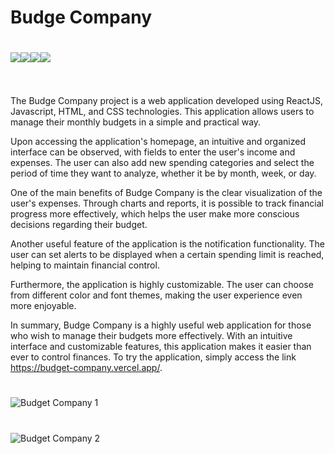 # Budge Company

# <a href="" target="_blank"><img src="https://img.shields.io/badge/React-61DAFB.svg?style=for-the-badge&logo=React&logoColor=black" target="_blank"><a href="" target="_blank"><img src="https://img.shields.io/badge/JavaScript-F7DF1E.svg?style=for-the-badge&logo=JavaScript&logoColor=black" target="_blank"></a><a href="" target="_blank"><img src="https://img.shields.io/badge/HTML5-E34F26.svg?style=for-the-badge&logo=HTML5&logoColor=white" target="_blank"></a><a href="" target="_blank"><img src="https://img.shields.io/badge/CSS3-1572B6.svg?style=for-the-badge&logo=CSS3&logoColor=white" target="_blank"></a></a><br></br> 

The Budge Company project is a web application developed using ReactJS, Javascript, HTML, and CSS technologies. This application allows users to manage their monthly budgets in a simple and practical way.

Upon accessing the application's homepage, an intuitive and organized interface can be observed, with fields to enter the user's income and expenses. The user can also add new spending categories and select the period of time they want to analyze, whether it be by month, week, or day.

One of the main benefits of Budge Company is the clear visualization of the user's expenses. Through charts and reports, it is possible to track financial progress more effectively, which helps the user make more conscious decisions regarding their budget.

Another useful feature of the application is the notification functionality. The user can set alerts to be displayed when a certain spending limit is reached, helping to maintain financial control.

Furthermore, the application is highly customizable. The user can choose from different color and font themes, making the user experience even more enjoyable.

In summary, Budge Company is a highly useful web application for those who wish to manage their budgets more effectively. With an intuitive interface and customizable features, this application makes it easier than ever to control finances. To try the application, simply access the link https://budget-company.vercel.app/.

# 
![Budget Company 1](https://user-images.githubusercontent.com/108309798/232360185-ed5a03b1-ed9a-4eb5-bfde-893f40692921.png)
#
![Budget Company 2](https://user-images.githubusercontent.com/108309798/232360197-99d43a82-de90-40d2-95e8-3eac5d92b221.png)
